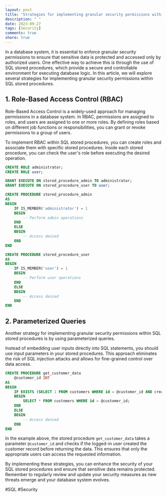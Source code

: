 ```yaml
---
layout: post
title: "Strategies for implementing granular security permissions within SQL stored procedures"
description: " "
date: 2023-09-27
tags: [Security]
comments: true
share: true
---
```


In a database system, it is essential to enforce granular security permissions to ensure that sensitive data is protected and accessed only by authorized users. One effective way to achieve this is through the use of SQL stored procedures, which provide a secure and controllable environment for executing database logic. In this article, we will explore several strategies for implementing granular security permissions within SQL stored procedures.

## 1. Role-Based Access Control (RBAC) 

Role-Based Access Control is a widely-used approach for managing permissions in a database system. In RBAC, permissions are assigned to roles, and users are assigned to one or more roles. By defining roles based on different job functions or responsibilities, you can grant or revoke permissions to a group of users. 

To implement RBAC within SQL stored procedures, you can create roles and associate them with specific stored procedures. Inside each stored procedure, you can check the user's role before executing the desired operation. 

```sql
CREATE ROLE administrator;
CREATE ROLE user;

GRANT EXECUTE ON stored_procedure_admin TO administrator;
GRANT EXECUTE ON stored_procedure_user TO user;

CREATE PROCEDURE stored_procedure_admin
AS
BEGIN
    IF IS_MEMBER('administrator') = 1
    BEGIN
        -- Perform admin operations
    END
    ELSE
    BEGIN
        -- Access denied
    END
END

CREATE PROCEDURE stored_procedure_user
AS 
BEGIN
    IF IS_MEMBER('user') = 1
    BEGIN
        -- Perform user operations
    END
    ELSE
    BEGIN
        -- Access denied
    END
END
```

## 2. Parameterized Queries

Another strategy for implementing granular security permissions within SQL stored procedures is by using parameterized queries. 

Instead of embedding user inputs directly into SQL statements, you should use input parameters in your stored procedures. This approach eliminates the risk of SQL injection attacks and allows for fine-grained control over data access.

```sql
CREATE PROCEDURE get_customer_data
    @customer_id INT
AS
BEGIN
    IF EXISTS (SELECT 1 FROM customers WHERE id = @customer_id AND created_by = USER_NAME())
    BEGIN
        SELECT * FROM customers WHERE id = @customer_id;
    END
    ELSE
    BEGIN
        -- Access denied
    END
END
```

In the example above, the stored procedure `get_customer_data` takes a parameter `@customer_id` and checks if the logged-in user created the customer record before returning the data. This ensures that only the appropriate users can access the requested information.

By implementing these strategies, you can enhance the security of your SQL stored procedures and ensure that sensitive data remains protected. Remember to regularly review and update your security measures as new threats emerge and your database system evolves.

#SQL #Security